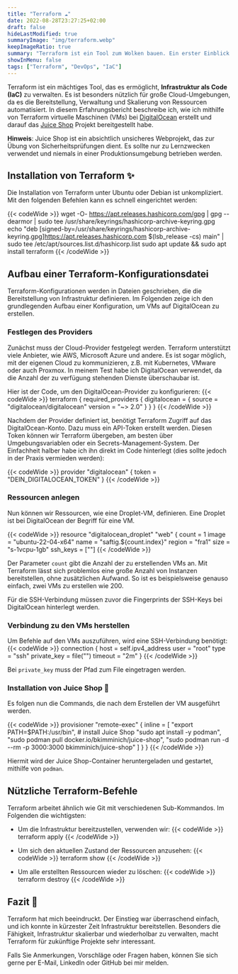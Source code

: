 ```yaml
---
title: "Terraform ☁️"
date: 2022-08-28T23:27:25+02:00
draft: false
hideLastModified: true
summaryImage: "img/terraform.webp"
keepImageRatio: true
summary: "Terraform ist ein Tool zum Wolken bauen. Ein erster Einblick im Zusammenspiel mit Digital Ocean."
showInMenu: false
tags: ["Terraform", "DevOps", "IaC"]
---
```


Terraform ist ein mächtiges Tool, das es ermöglicht, **Infrastruktur als Code (IaC)** zu verwalten.
Es ist besonders nützlich für große Cloud-Umgebungen, da es die Bereitstellung, Verwaltung und Skalierung von Ressourcen automatisiert.
In diesem Erfahrungsbericht beschreibe ich,
wie ich mithilfe von Terraform virtuelle Maschinen (VMs) bei [DigitalOcean](https://www.digitalocean.com)
erstellt und darauf das [Juice Shop](https://owasp.org/www-project-juice-shop/) Projekt bereitgestellt habe.

**Hinweis**: Juice Shop ist ein absichtlich unsicheres Webprojekt, das zur Übung von Sicherheitsprüfungen dient.
Es sollte nur zu Lernzwecken verwendet und niemals in einer Produktionsumgebung betrieben werden.


## Installation von Terraform ✨

Die Installation von Terraform unter Ubuntu oder Debian ist unkompliziert.
Mit den folgenden Befehlen kann es schnell eingerichtet werden:

{{< codeWide >}}
wget -O- https://apt.releases.hashicorp.com/gpg | gpg --dearmor | sudo tee /usr/share/keyrings/hashicorp-archive-keyring.gpg
echo "deb [signed-by=/usr/share/keyrings/hashicorp-archive-keyring.gpg]https://apt.releases.hashicorp.com $(lsb_release -cs) main" | sudo tee /etc/apt/sources.list.d/hashicorp.list
sudo apt update && sudo apt install terraform
{{< /codeWide >}}

## Aufbau einer Terraform-Konfigurationsdatei
Terraform-Konfigurationen werden in Dateien geschrieben, die die Bereitstellung von Infrastruktur definieren.
Im Folgenden zeige ich den grundlegenden Aufbau einer Konfiguration, um VMs auf DigitalOcean zu erstellen.


### Festlegen des Providers

Zunächst muss der Cloud-Provider festgelegt werden.
Terraform unterstützt viele Anbieter, wie AWS, Microsoft Azure und andere. 
Es ist sogar möglich, mit der eigenen Cloud zu kommunizieren, z.B. mit Kubernetes, VMware oder auch Proxmox.
In meinem Test habe ich DigitalOcean verwendet, da die Anzahl der zu verfügung stehenden Dienste überschaubar ist.


Hier ist der Code, um den DigitalOcean-Provider zu konfigurieren:
{{< codeWide >}}
terraform {
    required_providers {
        digitalocean = {
            source = "digitalocean/digitalocean"
            version = "~> 2.0"
        }
    }
}
{{< /codeWide >}}

Nachdem der Provider definiert ist, benötigt Terraform Zugriff auf das DigitalOcean-Konto.
Dazu muss ein API-Token erstellt werden.
Diesen Token können wir Terraform übergeben, am besten über Umgebungsvariablen oder ein Secrets-Management-System.
Der Einfachheit halber habe ich ihn direkt im Code hinterlegt (dies sollte jedoch in der Praxis vermieden werden):

{{< codeWide >}}
provider "digitalocean" {
    token = "DEIN_DIGITALOCEAN_TOKEN"
}
{{< /codeWide >}}


### Ressourcen anlegen

Nun können wir Ressourcen, wie eine Droplet-VM, definieren.
Eine Droplet ist bei DigitalOcean der Begriff für eine VM.

{{< codeWide >}}
resource "digitalocean_droplet" "web" {
    count = 1
    image = "ubuntu-22-04-x64"
    name = "saftig.${count.index}"
    region = "fra1"
    size = "s-1vcpu-1gb"
    ssh_keys = [""]
{{< /codeWide >}}

Der Parameter `count` gibt die Anzahl der zu erstellenden VMs an.
Mit Terraform lässt sich problemlos eine große Anzahl von Instanzen bereitstellen, ohne zusätzlichen Aufwand.
So ist es beispielsweise genauso einfach, zwei VMs zu erstellen wie 200. 

Für die SSH-Verbindung müssen zuvor die Fingerprints der SSH-Keys bei DigitalOcean hinterlegt werden.

### Verbindung zu den VMs herstellen

Um Befehle auf den VMs auszuführen, wird eine SSH-Verbindung benötigt:
{{< codeWide >}}
    connection {
        host = self.ipv4_address
        user = "root"
        type = "ssh"
        private_key = file("")
        timeout = "2m"
    }
{{< /codeWide >}}

Bei `private_key` muss der Pfad zum File eingetragen werden.

### Installation von Juice Shop 🧃
Es folgen nun die Commands, die nach dem Erstellen der VM ausgeführt werden.

{{< codeWide >}}
    provisioner "remote-exec" {
        inline = [
            "export PATH=$PATH:/usr/bin",
            # install Juice Shop
            "sudo apt install -y podman",
            "sudo podman pull docker.io/bkimminich/juice-shop",
            "sudo podman run -d --rm -p 3000:3000 bkimminich/juice-shop"
        ]
    }
}
{{< /codeWide >}}


Hiermit wird der Juice Shop-Container heruntergeladen und gestartet, mithilfe von `podman`.

## Nützliche Terraform-Befehle

Terraform arbeitet ähnlich wie Git mit verschiedenen Sub-Kommandos. 
Im Folgenden die wichtigsten:


- Um die Infrastruktur bereitzustellen, verwenden wir:
{{< codeWide >}}
terraform apply
{{< /codeWide >}}

- Um sich den aktuellen Zustand der Ressourcen anzusehen:
{{< codeWide >}}
terraform show
{{< /codeWide >}}

- Um alle erstellten Ressourcen wieder zu löschen:
{{< codeWide >}}
terraform destroy
{{< /codeWide >}}

## Fazit 🎉

Terraform hat mich beeindruckt.
Der Einstieg war überraschend einfach, und ich konnte in kürzester Zeit Infrastruktur bereitstellen.
Besonders die Fähigkeit, Infrastruktur skalierbar und wiederholbar zu verwalten,
macht Terraform für zukünftige Projekte sehr interessant.

Falls Sie Anmerkungen, Vorschläge oder Fragen haben, können Sie sich gerne per E-Mail, LinkedIn oder GitHub bei mir melden.
